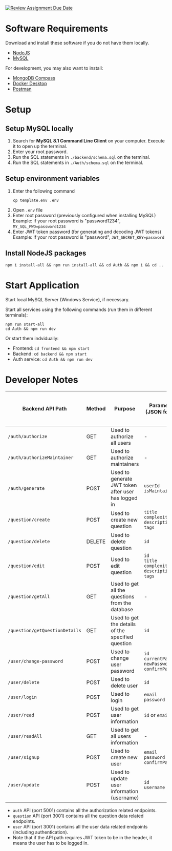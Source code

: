 [![Review Assignment Due Date](https://classroom.github.com/assets/deadline-readme-button-24ddc0f5d75046c5622901739e7c5dd533143b0c8e959d652212380cedb1ea36.svg)](https://classroom.github.com/a/6BOvYMwN)

# Software Requirements

Download and install these software if you do not have them locally.

- [NodeJS](https://nodejs.org/en/download)
- [MySQL](https://dev.mysql.com/downloads/mysql/)

For development, you may also want to install:

- [MongoDB Compass](https://www.mongodb.com/try/download/compass)
- [Docker Desktop](https://www.docker.com/get-started/)
- [Postman](https://www.postman.com/downloads/)

# Setup

## Setup MySQL locally

1. Search for **MySQL 8.1 Command Line Client** on your computer. Execute it to open up the terminal.
2. Enter your root password.
3. Run the SQL statements in `./backend/schema.sql` on the terminal.
4. Run the SQL statements in `./Auth/schema.sql` on the terminal.

## Setup environment variables

1. Enter the following command
   ```
   cp template.env .env
   ```
2. Open `.env` file
3. Enter root password (previously configured when installing MySQL)  
   Example: if your root password is "password1234",
   `MY_SQL_PWD=password1234`
4. Enter JWT token password (for generating and decoding JWT tokens)  
   Example: if your root password is "password",
   `JWT_SECRET_KEY=password`

## Install NodeJS packages

```
npm i install-all && npm run install-all && cd Auth && npm i && cd ..
```

# Start Application

Start local MySQL Server (Windows Service), if necessary.

Start all services using the following commands (run them in different terminals):

```
npm run start-all
cd Auth && npm run dev
```

Or start them indvidually:

- Frontend: `cd frontend && npm start`
- Backend: `cd backend && npm start`
- Auth service: `cd Auth && npm run dev`

# Developer Notes

| Backend API Path               | Method | Purpose                                             | Parameters (JSON format)                                              | Require JWT token to be in header? | Does user have to be maintainer? |
| ------------------------------ | ------ | --------------------------------------------------- | --------------------------------------------------------------------- | ---------------------------------- | -------------------------------- |
| `/auth/authorize`              | GET    | Used to authorize all users                         | -                                                                     | Yes                                | No                               |
| `/auth/authorizeMaintainer`    | GET    | Used to authorize maintainers                       | -                                                                     | Yes                                | Yes                              |
| `/auth/generate`               | POST   | Used to generate JWT token after user has logged in | `userId` <br> `isMaintainer`                                          | No                                 | -                                |
| `/question/create`             | POST   | Used to create new question                         | `title` <br> `complexity` <br> `description` <br> `tags`              | Yes                                | Yes                              |
| `/question/delete`             | DELETE | Used to delete question                             | `id`                                                                  | Yes                                | Yes                              |
| `/question/edit`               | POST   | Used to edit question                               | `id` <br> `title` <br> `complexity` <br> `description` <br> `tags`    | Yes                                | Yes                              |
| `/question/getAll`             | GET    | Used to get all the questions from the database     | -                                                                     | Yes                                | No                               |
| `/question/getQuestionDetails` | GET    | Used to get the details of the specified question   | `id`                                                                  | Yes                                | No                               |
| `/user/change-password`        | POST   | Used to change user password                        | `id` <br> `currentPassword` <br> `newPassword` <br> `confirmPassword` | Yes                                | No                               |
| `/user/delete`                 | POST   | Used to delete user                                 | `id`                                                                  | Yes                                | No                               |
| `/user/login`                  | POST   | Used to login                                       | `email` <br> `password`                                               | No                                 | -                                |
| `/user/read`                   | POST   | Used to get user information                        | `id` or `email`                                                       | Yes                                | No                               |
| `/user/readAll`                | GET    | Used to get all users information                   | -                                                                     | Yes                                | Yes                              |
| `/user/signup`                 | POST   | Used to create new user                             | `email` <br> `password` <br> `confirmPassword`                        | No                                 | -                                |
| `/user/update`                 | POST   | Used to update user information (username)          | `id` <br> `username`                                                  | Yes                                | No                               |

- `auth` API (port 5001) contains all the authorization related endpoints.
- `question` API (port 3001) contains all the question data related endpoints.
- `user` API (port 3001) contains all the user data related endpoints (including authentication).
- Note that if the API path requires JWT token to be in the header, it means the user has to be logged in.
